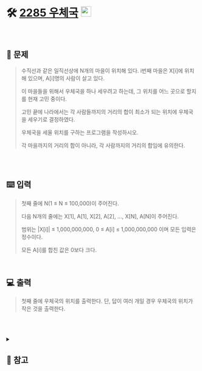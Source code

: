 <br>

# 🛠️ [2285 우체국](http://www.acmicpc.net/problem/2285) <img height="27px" width="27px" src="https://static.solved.ac/tier_small/12.svg"/>
<br>

## 📖 문제
>수직선과 같은 일직선상에 N개의 마을이 위치해 있다. i번째 마을은 X[i]에 위치해 있으며, A[i]명의 사람이 살고 있다.
>
> 이 마을들을 위해서 우체국을 하나 세우려고 하는데, 그 위치를 어느 곳으로 할지를 현재 고민 중이다.
>
>고민 끝에 나라에서는 각 사람들까지의 거리의 합이 최소가 되는 위치에 우체국을 세우기로 결정하였다.
>
>우체국을 세울 위치를 구하는 프로그램을 작성하시오.
>
>각 마을까지의 거리의 합이 아니라, 각 사람까지의 거리의 합임에 유의한다.

<br><br>

## ⌨️ 입력
>첫째 줄에 N(1 ≤ N ≤ 100,000)이 주어진다.
>
>다음 N개의 줄에는 X[1], A[1], X[2], A[2], …, X[N], A[N]이 주어진다.
>
>범위는 |X[i]| ≤ 1,000,000,000, 0 ≤ A[i] ≤ 1,000,000,000 이며 모든 입력은 정수이다.
>
>모든 A[i]를 합친 값은 0보다 크다.

<br>

## 💻 출력
>첫째 줄에 우체국의 위치를 출력한다. 단, 답이 여러 개일 경우 우체국의 위치가 작은 것을 출력한다.

<br><br>

<details>

  <summary> 
  
  ## 🎈 참고
  </summary>
  
## 🙈 생각
> 각 사람까지의 거리의 합이 최소 -> 어느 지점에서 사람들이 가장 많이 움직이지 않을까?
>
> - 각 사람들의 수를 가중치로 생각
>
> 수직선상에서 각 마을의 사람이 최소로 움직이면서 우체국을 세우는 경우는 모든 마을에 있는 사람들을 더한 값의 중간값을 넘어가는 마을이 우체국이 세워지는 마을이다.
>
> - 수직선 상에서 각 거리까지의 최소가되려면 중간값이 되어야하기 때문이다.
> 
> 입력에서 마을 번호를 순서대로 입력하지 않기 때문에 마을 번호 순서대로 오름차순 정렬
>
> - 정렬하는 이유는 가중치를 고려한 중앙값 쉽게 찾기 위함
>


## 📄 로직
> 1. 마을을 번호대로 오름차순으로 정렬
>
> 2. 각 마을에 있는 사람들의 수를 모두 더한다.
> 
>> - 더한 수를 2로 나눈다.
>> - 이 값을 중앙값이라고 한다.
>
> 3. 각 마을을 돌때마다 사람수를 누적하여 더한값이 중앙값보다 크거나 같을때
>> - 그 마을이 우체국을 세울 마을이다.
>
> ### 전체 로직
> * 입력할수 받기
> * 마을수와 사람수를 입력받기
> * 마을 번호순서대로 오름차순으로 정렬하기
> * 각 마을사람들의 수의 누적합을 2로 나눈것을 중앙값으로 저장
> * 반복문으로 마을을 탐색
> > * 탐색하면서 각 마을의 사람 수를 누적하면서 더한다.
> > * 누적하면서 더한 수가 중앙값보다 크거나 같을 경우
> > > * 지금 마을을 출력한다.
>
> 
> <!-- ### 코드 진행 --!>
<br>

<!-- ## 🪄 참고 자료 --!>

</details>

<br><br>
